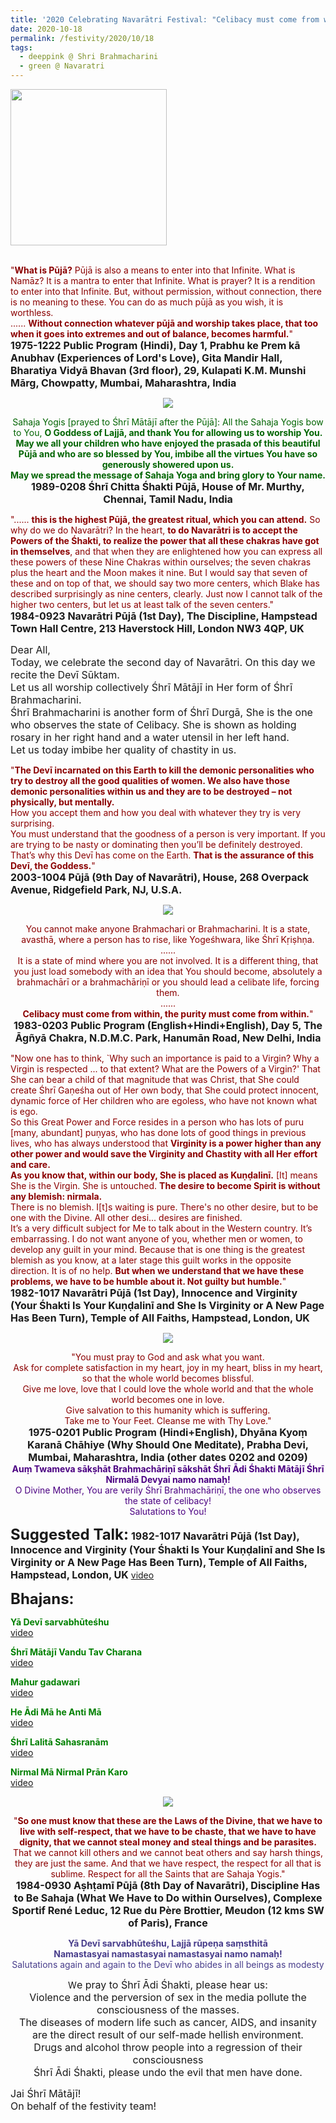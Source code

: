 ```yaml
---
title: '2020 Celebrating Navarātri Festival: "Celibacy must come from within, the purity must come from within" '
date: 2020-10-18
permalink: /festivity/2020/10/18
tags:
  - deeppink @ Shri Brahmacharini
  - green @ Navaratri
---
```


<div style="text-align: left"><img src="/images/image00.png" width="250" /></div><br>

<p>
<font color="DarkRed">"<b>What is Pūjā?</b> Pūjā is also a means to enter into that Infinite. What is Namāz? It is a mantra to enter that Infinite. What is prayer? It is a rendition to enter into that Infinite. But, without permission, without connection, there is no meaning to these. You can do as much pūjā as you wish, it is worthless.<br> 
...... <b>Without connection whatever pūjā and worship takes place, that too when it goes into extremes and out of balance, becomes harmful.</b>"</font><br>
<font size="+0"><b>1975-1222 Public Program (Hindi), Day 1, Prabhu ke Prem kā Anubhav (Experiences of Lord's Love), Gita Mandir Hall, Bharatiya Vidyā Bhavan (3rd floor), 29, Kulapati K.M. Munshi Mārg, Chowpatty, Mumbai, Maharashtra, India</b></font>
</p>

<div style="text-align: center"><img src="/images/image512.png" /></div>

<p style="text-align:center;">
<font color="DarkGreen">Sahaja Yogis [prayed to Śhrī Mātājī after the Pūjā]: All the Sahaja Yogis bow to You, <b>O Goddess
of Lajjā, and thank You for allowing us to worship You.<br>
May we all your children who have enjoyed the prasada of this beautiful Pūjā and who are so blessed by You, 
imbibe all the virtues You have so generously showered upon us.<br> 
May we spread the message of Sahaja Yoga and bring glory to Your name.</b></font><br>
<font size="+0"><b>1989-0208 Śhrī Chitta Śhakti Pūjā, House of Mr. Murthy, Chennai, Tamil Nadu, India</b></font>
</p>

<p>
<font color="DarkRed">"...... <b>this is the highest Pūjā, the greatest ritual, which you can attend.</b> So why do we do Navarātri? In the heart, <b>to do Navarātri is to accept the Powers of the Śhakti, to realize the power that all these chakras have got in themselves</b>, and that when they are enlightened how you can express all these powers of these Nine Chakras within ourselves; the seven chakras plus the heart and the Moon makes it nine. But I would say that seven of these and on top of that, we should say two more centers, which Blake has described surprisingly as nine centers, clearly. Just now I cannot talk of the higher two centers, but let us at least talk of the seven centers."</font><br>
<font size="+0"><b>1984-0923 Navarātri Pūjā (1st Day), The Discipline, Hampstead Town Hall Centre, 213 Haverstock Hill, London NW3 4QP, UK</b></font>
</p>

<p>
<font size="+0">Dear All,<br>
Today, we celebrate the second day of Navarātri. On this day we recite the Devī Sūktam.<br>
Let us all worship collectively Śhrī Mātājī in Her form of Śhrī Brahmacharini.<br>
Śhrī Brahmacharini is another form of Śhrī Durgā, She is the one who observes the state of Celibacy. She is shown as holding rosary in her right hand and a water utensil in her left hand.<br>
Let us today imbibe her quality of chastity in us.</font><br>
</p>

<p>
<font color="DarkRed">"<b>The Devī incarnated on this Earth to kill the demonic personalities who try to destroy all the good qualities of women. We also have those demonic personalities within us and they are to be destroyed – not physically, but mentally.</b><br>
How you accept them and how you deal with whatever they try is very surprising.<br>
You must understand that the goodness of a person is very important. If you are trying to be nasty or dominating then you’ll be definitely destroyed. That’s why this Devī has come on the Earth. <b>That is the assurance of this Devī, the Goddess.</b>"</font><br>
<font size="+0"><b>2003-1004 Pūjā (9th Day of Navarātri), House, 268 Overpack Avenue, Ridgefield Park, NJ, U.S.A.</b></font>
</p>

<div style="text-align: center"><img src="/images/image513.png" /></div>

<p style="text-align:center;">
<font color="DarkRed">You cannot make anyone Brahmachari or Brahmacharini. It is a state, avasthā, where a person has to rise, like Yogeśhwara, like Śhrī Kṛiṣhṇa.<br>
......<br>
It is a state of mind where you are not involved. It is a different thing, that you just load somebody with an idea that You should become, absolutely a brahmachārī or a brahmachāriṇī or you should lead a celibate life, forcing them.<br>
......<br>
<b>Celibacy must come from within, the purity must come from within.</b>"</font><br>
<font size="+0"><b>1983-0203 Public Program (English+Hindi+English), Day 5, The Āgñyā Chakra, N.D.M.C. Park, Hanumān Road, New Delhi, India</b></font>
</p>

<p>
<font color="DarkRed">"Now one has to think, `Why such an importance is paid to a Virgin? Why a Virgin is respected ... to that extent? What are the Powers of a Virgin?' That She can bear a child of that magnitude that was Christ, that She could create Śhrī Gaṇeśha out of Her own body, that She could protect innocent, dynamic force of Her children who are egoless, who have not known what is ego.<br>
So this Great Power and Force resides in a person who has lots of puru [many, abundant] puṇyas, who has done lots of good things in previous lives, who has always understood that <b>Virginity is a power higher than any other power and would save the Virginity and Chastity with all Her effort and care.<br> As you know that, within our body, She is placed as Kuṇḍalinī.</b> [It] means She is the Virgin. She is untouched. <b>The desire to become Spirit is without any blemish: nirmala.</b><br>
There is no blemish. I[t]s waiting is pure. There's no other desire, but to be one with the Divine. All other desi... desires are finished.<br>
It’s a very difficult subject for Me to talk about in the Western country. It’s embarrassing. I do not
want anyone of you, whether men or women, to develop any guilt in your mind. Because that is one thing is the greatest blemish as you know, at a later stage this guilt works in the opposite direction. It is of no help. <b>But when we understand that we have these problems, we have to be humble about it. Not guilty but humble.</b>"</font><br>
<font size="+0"><b>1982-1017 Navarātri Pūjā (1st Day), Innocence and Virginity (Your Śhakti Is Your Kuṇḍalinī and She Is Virginity or A New Page Has Been Turn), Temple of All Faiths, Hampstead, London, UK</b></font>
</p>

<div style="text-align: center"><img src="/images/image514.png" /></div>

<p style=" text-align:center;">
<font color="DarkRed">"You must pray to God and ask what you want.<br>
Ask for complete satisfaction in my heart, joy in my heart, bliss in my heart, so that the whole world becomes blissful.<br>
Give me love, love that I could love the whole world and that the whole world becomes one in love.<br>
Give salvation to this humanity which is suffering.<br>
Take me to Your Feet. Cleanse me with Thy Love."</font><br>
<font size="+0"><b>1975-0201 Public Program (Hindi+English), Dhyāna Kyoṃ Karanā Chāhiye (Why Should One Meditate), Prabha Devi, Mumbai, Maharashtra, India (other dates 0202 and 0209)</b></font><br>
<font color="Indigo"><b>Auṃ Twameva sākṣhāt Brahmachāriṇī sākshāt Śhrī Ādi Śhakti Mātājī Śhrī Nirmalā Devyai namo namaḥ!</b><br>
O Divine Mother, You are verily Śhrī Brahmachāriṇī, the one who observes the state of celibacy!<br>
Salutations to You!</font><br>
</p>

<font size="+2"><b>Suggested Talk:</b></font> 
<font size="+0"><b>1982-1017 Navarātri Pūjā (1st Day), Innocence and Virginity (Your Śhakti Is Your Kuṇḍalinī and She Is Virginity or A New Page Has Been Turn), Temple of All Faiths, Hampstead, London, UK</b></font>
<a href="https://www.youtube.com/watch?v=KwhRUKYdpt4&feature=emb_logo&ab_channel=TeachingsofH.H.ShriMatajiNirmalaDevi"> video</a><br>

<font size="+2"><b>Bhajans:</b></font>

<p>
<font color="green"><b>Yā Devī sarvabhūteśhu</b></font><br>
<a href="https://seven-teams.github.io/Videos_Links.html"> video</a><br>
</p>

<p>
<font color="green"><b>Śhrī Mātājī Vandu Tav Charana</b></font><br>
<a href="https://www.youtube.com/watch?v=gO8ITyclHVE&ab_channel=SahajaYoga">video</a>
</p>

<p>
<font color="green"><b>Mahur gadawari</b></font><br>
<a href="https://www.youtube.com/watch?v=EWoUoau4BOw&ab_channel=SahajayogaCulture">video</a>
</p>
 
<p>
<font color="green"><b>He Ādi Mā he Anti Mā</b></font><br>
<a href="https://www.youtube.com/watch?v=rbi_HSVoF2Q&ab_channel=SahajaYoga">video</a> 
</p>

<p>
<font color="green"><b>Śhrī Lalitā Sahasranām</b></font><br>
<a href="https://www.youtube.com/watch?v=PKNAgirTBr4&ab_channel=PetrasLisauskas">video</a> 
</p>

<p>
<font color="green"><b>Nirmal Mā Nirmal Prān Karo</b></font><br>
<a href="https://www.youtube.com/watch?v=xXa-evjxsE4&ab_channel=SahajaYoga">video</a> 
</p>

<div style="text-align: center"><img src="https://pub-1e517d8c73a64c9c82977d676b1fff72.r2.dev/image515.png" /></div>

<p style="text-align:center;">
<font color="DarkRed">"<b>So one must know that these are the Laws of the Divine, that we have to live with self-respect, that we have to be chaste, that we have to have dignity, that we cannot steal money and steal things and be parasites.</b> That we cannot kill others and we cannot beat others and say harsh things, they are just the same. And that we have respect, the respect for all that is sublime. Respect for all the Saints that are Sahaja Yogis."</font><br>
<font size="+0"><b>1984-0930 Aṣhṭamī Pūjā (8th Day of Navarātri), Discipline Has to Be Sahaja (What We Have to Do within Ourselves), Complexe Sportif René Leduc, 12 Rue du Père Brottier, Meudon (12 kms SW of Paris), France</b></font>
</p>

<p style="color:DarkSlateBlue; text-align:center;">
<b>Yā Devī sarvabhūteśhu, Lajjā rūpeṇa saṃsthitā<br>
Namastasyai namastasyai namastasyai namo namaḥ!</b><br>
Salutations again and again to the Devī who abides in all beings as modesty
</p>

<p style="text-align:center;">
W<font size="+0">e pray to Śhrī Ādi Śhakti, please hear us:<br>
Violence and the perversion of sex in the media pollute the consciousness of the masses.<br>
The diseases of modern life such as cancer, AIDS, and insanity are the direct result of our self-made hellish environment.<br>
Drugs and alcohol throw people into a regression of their consciousness<br>
Śhrī Ādi Śhakti, please undo the evil that men have done.</font><br>
</p>

<p>
<font size="+0">Jai Śhrī Mātājī!<br>
On behalf of the festivity team!</font>
</p>